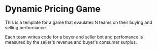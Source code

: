 # Dynamic Pricing Game

This is a template for a game that evaulates N teams on their buying and selling performance.

Each team writes code for a buyer and seller bot and perfomance is measured by the seller's revenue and buyer's consumer surplus.
